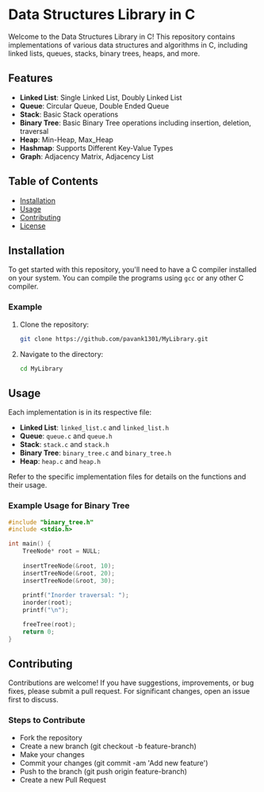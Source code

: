 # Data Structures Library in C

Welcome to the Data Structures Library in C! This repository contains implementations of various data structures and algorithms in C, including linked lists, queues, stacks, binary trees, heaps, and more.

## Features

- **Linked List**: Single Linked List, Doubly Linked List
- **Queue**: Circular Queue, Double Ended Queue
- **Stack**: Basic Stack operations
- **Binary Tree**: Basic Binary Tree operations including insertion, deletion, traversal
- **Heap**: Min-Heap, Max_Heap
- **Hashmap**: Supports Different Key-Value Types
- **Graph**: Adjacency Matrix, Adjacency List

## Table of Contents

- [Installation](#installation)
- [Usage](#usage)
- [Contributing](#contributing)
- [License](#license)

## Installation

To get started with this repository, you'll need to have a C compiler installed on your system. You can compile the programs using `gcc` or any other C compiler.

### Example

1. Clone the repository:

    ```bash
    git clone https://github.com/pavank1301/MyLibrary.git
    ```

2. Navigate to the directory:

    ```bash
    cd MyLibrary
    ```

## Usage

Each implementation is in its respective file:

- **Linked List**: `linked_list.c` and `linked_list.h`
- **Queue**: `queue.c` and `queue.h`
- **Stack**: `stack.c` and `stack.h`
- **Binary Tree**: `binary_tree.c` and `binary_tree.h`
- **Heap**: `heap.c` and `heap.h`

Refer to the specific implementation files for details on the functions and their usage.

### Example Usage for Binary Tree

```c
#include "binary_tree.h"
#include <stdio.h>

int main() {
    TreeNode* root = NULL;
    
    insertTreeNode(&root, 10);
    insertTreeNode(&root, 20);
    insertTreeNode(&root, 30);
    
    printf("Inorder traversal: ");
    inorder(root);
    printf("\n");

    freeTree(root);
    return 0;
}
```

## Contributing

Contributions are welcome! If you have suggestions, improvements, or bug fixes, please submit a pull request. For significant changes, open an issue first to discuss.

### Steps to Contribute

- Fork the repository
- Create a new branch (git checkout -b feature-branch)
- Make your changes
- Commit your changes (git commit -am 'Add new feature')
- Push to the branch (git push origin feature-branch)
- Create a new Pull Request